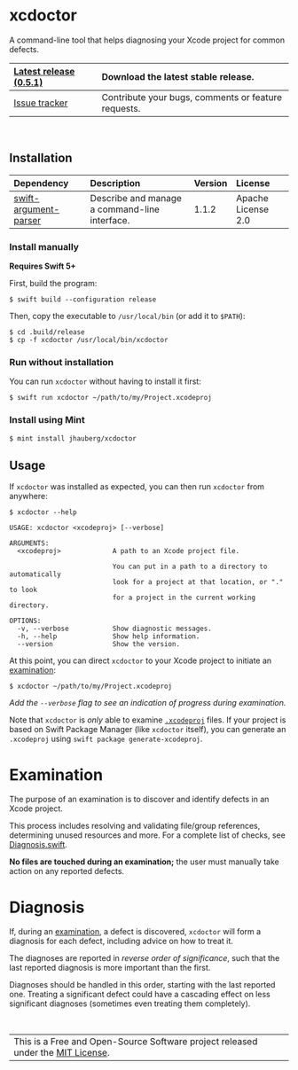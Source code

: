 # xcdoctor

A command-line tool that helps diagnosing your Xcode project for common defects.

| [Latest release (0.5.1)](https://github.com/jhauberg/xcdoctor/releases/tag/0.5.1) | Download the latest stable release.                 |
| :-------------------------------------------------------------------------------- | :-------------------------------------------------- |
| [Issue tracker](https://github.com/jhauberg/xcdoctor/issues)                      | Contribute your bugs, comments or feature requests. |

<br />

## Installation

| Dependency                                                              | Description                                   | Version | License            |
| :---------------------------------------------------------------------- | :-------------------------------------------- | :------ | :----------------- |
| [swift-argument-parser](https://github.com/apple/swift-argument-parser) | Describe and manage a command-line interface. | 1.1.2   | Apache License 2.0 |

### Install manually

**Requires Swift 5+**

First, build the program:

```shell
$ swift build --configuration release
```

Then, copy the executable to `/usr/local/bin` (or add it to `$PATH`):

```shell
$ cd .build/release
$ cp -f xcdoctor /usr/local/bin/xcdoctor
```

### Run without installation

You can run `xcdoctor` without having to install it first:

```shell
$ swift run xcdoctor ~/path/to/my/Project.xcodeproj
```

### Install using Mint

```shell
$ mint install jhauberg/xcdoctor
```

## Usage

If `xcdoctor` was installed as expected, you can then run `xcdoctor` from anywhere:

```shell
$ xcdoctor --help
```

```console
USAGE: xcdoctor <xcodeproj> [--verbose]

ARGUMENTS:
  <xcodeproj>             A path to an Xcode project file.

                          You can put in a path to a directory to automatically
                          look for a project at that location, or "." to look
                          for a project in the current working directory.

OPTIONS:
  -v, --verbose           Show diagnostic messages.
  -h, --help              Show help information.
  --version               Show the version.
```

At this point, you can direct `xcdoctor` to your Xcode project to initiate an [examination](#examination):

```shell
$ xcdoctor ~/path/to/my/Project.xcodeproj
```

*Add the `--verbose` flag to see an indication of progress during examination.*

Note that `xcdoctor` is _only_ able to examine [`.xcodeproj`](http://www.monobjc.net/xcode-project-file-format.html) files. If your project is based on Swift Package Manager (like `xcdoctor` itself), you can generate an `.xcodeproj` using `swift package generate-xcodeproj`.

# Examination

The purpose of an examination is to discover and identify defects in an Xcode project.

This process includes resolving and validating file/group references, determining unused resources and more. For a complete list of checks, see [Diagnosis.swift](https://github.com/jhauberg/xcdoctor/blob/master/Sources/XCDoctor/Diagnosis.swift#L14-L49).

**No files are touched during an examination;** the user must manually take action on any reported defects.

# Diagnosis

If, during an [examination](#examination), a defect is discovered, `xcdoctor` will form a diagnosis for each defect, including advice on how to treat it.

The diagnoses are reported in _reverse order of significance_, such that the last reported diagnosis is more important than the first.

Diagnoses should be handled in this order, starting with the last reported one. Treating a significant defect could have a cascading effect on less significant diagnoses (sometimes even treating them completely).

<br />

<table>
  <tr>
    <td>
      This is a Free and Open-Source Software project released under the <a href="LICENSE">MIT License</a>.
    </td>
  </tr>
</table>
